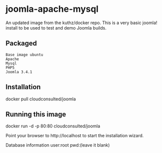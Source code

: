 joomla-apache-mysql
==================

An updated image from the kuthz/docker repo. This is a very basic joomla! install to be used to test and demo Joomla builds.


Packaged
--------

    Base image ubuntu
    Apache
    Mysql
    PHP5
    Joomla 3.4.1

Installation
------------
docker pull cloudconsulted/joomla

Running this image
------------------
docker run -d -p 80:80 cloudconsulted/joomla

Point your browser to http://localhost to start the installation wizard.

Database information
user:root
pwd:(leave it blank)





